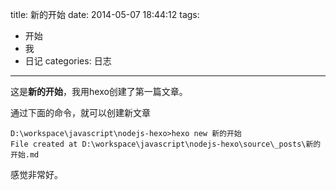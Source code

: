 title: 新的开始
date: 2014-05-07 18:44:12
tags:
- 开始
- 我
- 日记
categories: 日志
---

这是**新的开始**，我用hexo创建了第一篇文章。

通过下面的命令，就可以创建新文章
```{bash}
D:\workspace\javascript\nodejs-hexo>hexo new 新的开始
File created at D:\workspace\javascript\nodejs-hexo\source\_posts\新的开始.md
```

感觉非常好。
